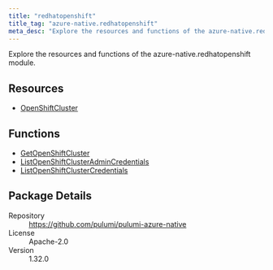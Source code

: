 ```yaml
---
title: "redhatopenshift"
title_tag: "azure-native.redhatopenshift"
meta_desc: "Explore the resources and functions of the azure-native.redhatopenshift module."
---
```


<!-- WARNING: this file was generated by Pulumi Docs Generator. -->
<!-- Do not edit by hand unless you're certain you know what you are doing! -->

Explore the resources and functions of the azure-native.redhatopenshift module.

<h2 id="resources">Resources</h2>
<ul class="api">
    <li><a href="openshiftcluster" title="OpenShiftCluster"><span class="symbol resource"></span>OpenShiftCluster</a></li>
</ul>

<h2 id="functions">Functions</h2>
<ul class="api">
    <li><a href="getopenshiftcluster" title="GetOpenShiftCluster"><span class="symbol function"></span>GetOpenShiftCluster</a></li>
    <li><a href="listopenshiftclusteradmincredentials" title="ListOpenShiftClusterAdminCredentials"><span class="symbol function"></span>ListOpenShiftClusterAdminCredentials</a></li>
    <li><a href="listopenshiftclustercredentials" title="ListOpenShiftClusterCredentials"><span class="symbol function"></span>ListOpenShiftClusterCredentials</a></li>
</ul>

<h2 id="package-details">Package Details</h2>
<dl class="package-details">
	<dt>Repository</dt>
	<dd><a href="https://github.com/pulumi/pulumi-azure-native">https://github.com/pulumi/pulumi-azure-native</a></dd>
	<dt>License</dt>
	<dd>Apache-2.0</dd>
	<dt>Version</dt>
	<dd>1.32.0</dd>
</dl>

